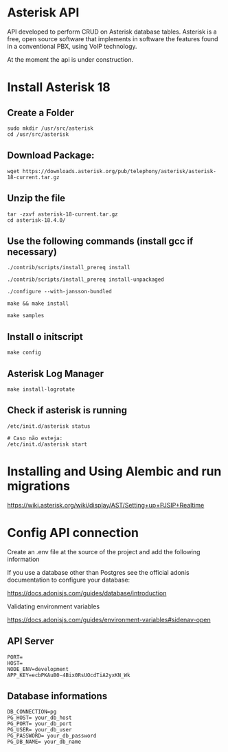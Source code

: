Asterisk API
=========================

API developed to perform CRUD on Asterisk database tables. Asterisk is a free, open source software that implements in software the features found in a conventional PBX, using VoIP technology.

At the moment the api is under construction.

Install Asterisk 18
=========================

  Create a Folder
  ---------------

    sudo mkdir /usr/src/asterisk
    cd /usr/src/asterisk

  Download Package:
  -----------------

    wget https://downloads.asterisk.org/pub/telephony/asterisk/asterisk-18-current.tar.gz

  Unzip the file
  --------------

    tar -zxvf asterisk-18-current.tar.gz
    cd asterisk-18.4.0/

  Use the following commands (install gcc if necessary)
  --------------------------------------------

    ./contrib/scripts/install_prereq install

    ./contrib/scripts/install_prereq install-unpackaged

    ./configure --with-jansson-bundled

    make && make install

    make samples

  Install o initscript
  --------------------

    make config

  Asterisk Log Manager
  --------------------
  
    make install-logrotate

  Check if asterisk is running
  ----------------------------

    /etc/init.d/asterisk status

    # Caso não esteja:
    /etc/init.d/asterisk start


Installing and Using Alembic and run migrations
============================

  https://wiki.asterisk.org/wiki/display/AST/Setting+up+PJSIP+Realtime

Config API connection
=============================

Create an .env file at the source of the project and add the following information

If you use a database other than Postgres see the official adonis documentation to configure your database:

https://docs.adonisjs.com/guides/database/introduction

Validating environment variables

https://docs.adonisjs.com/guides/environment-variables#sidenav-open


  API Server
  ----------

    PORT=
    HOST=
    NODE_ENV=development
    APP_KEY=ecbPKAuB0-4Bix0RsUOcdTiA2yxKN_Wk

  Database informations
  ---------------------

    DB_CONNECTION=pg
    PG_HOST= your_db_host
    PG_PORT= your_db_port
    PG_USER= your_db_user
    PG_PASSWORD= your_db_password
    PG_DB_NAME= your_db_name
